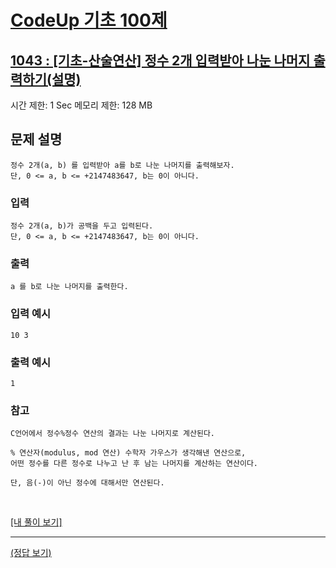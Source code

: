 # [CodeUp 기초 100제](https://codeup.kr/problem.php)

## [1043 : [기초-산술연산] 정수 2개 입력받아 나눈 나머지 출력하기(설명)](https://codeup.kr/problem.php?id=1043)

시간 제한: 1 Sec  메모리 제한: 128 MB

## 문제 설명

    정수 2개(a, b) 를 입력받아 a를 b로 나눈 나머지를 출력해보자.
    단, 0 <= a, b <= +2147483647, b는 0이 아니다.

### 입력
    
    정수 2개(a, b)가 공백을 두고 입력된다.
    단, 0 <= a, b <= +2147483647, b는 0이 아니다.

### 출력

    a 를 b로 나눈 나머지를 출력한다.

### 입력 예시

    10 3

### 출력 예시

    1


### 참고

    C언어에서 정수%정수 연산의 결과는 나눈 나머지로 계산된다.

    % 연산자(modulus, mod 연산) 수학자 가우스가 생각해낸 연산으로,
    어떤 정수를 다른 정수로 나누고 난 후 남는 나머지를 계산하는 연산이다.

    단, 음(-)이 아닌 정수에 대해서만 연산된다.

</br>

[[내 풀이 보기]](https://github.com/flexboni/code_up/blob/master/1043/myCode.cpp)

---

[(정답 보기)](https://codeup.kr/showsource.php?id=425062)